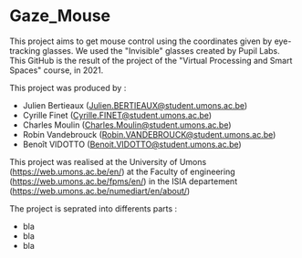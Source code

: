 # Gaze_Mouse
This project aims to get mouse control using the coordinates given by eye-tracking glasses. We used the "Invisible" glasses created by Pupil Labs. This GitHub is the result of the project of the "Virtual Processing and Smart Spaces" course, in 2021.

This project was produced by : 
 - Julien Bertieaux (Julien.BERTIEAUX@student.umons.ac.be)
 - Cyrille Finet (Cyrille.FINET@student.umons.ac.be)
 - Charles Moulin (Charles.Moulin@student.umons.ac.be)
 - Robin Vandebrouck (Robin.VANDEBROUCK@student.umons.ac.be)
 - Benoît VIDOTTO (Benoit.VIDOTTO@student.umons.ac.be)

This project was realised at the University of Umons (https://web.umons.ac.be/en/) at the Faculty of engineering (https://web.umons.ac.be/fpms/en/) in the ISIA departement (https://web.umons.ac.be/numediart/en/about/)

The project is seprated into differents parts :
 - bla 
 - bla
 - bla
